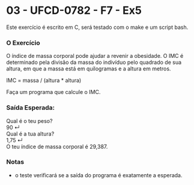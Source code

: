 # 03 - UFCD-0782 - F7 - Ex5
Este exercício é escrito em C, será testado com o make e um script bash.

### O Exercício
O índice de massa corporal pode ajudar a revenir a obesidade. O IMC é determinado pela
divisão da massa do indivíduo pelo quadrado de sua altura, em que a massa está em
quilogramas e a altura em metros.  

IMC = massa / (altura * altura) 

Faça um programa que calcule o IMC.  



### Saída Esperada:
Qual é o teu peso?  
90 ↵  
Qual é a tua altura?  
1,75 ↵  
O teu índice de massa corporal é 29,387.  
 


### Notas
- o teste verificará se a saída do programa é exatamente a esperada.  
